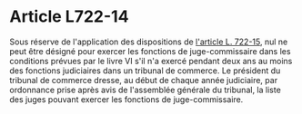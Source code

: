 # Article L722-14

Sous réserve de l'application des dispositions de <a href='/affichCodeArticle.do?cidTexte=LEGITEXT000005634379&idArticle=LEGIARTI000006240406&dateTexte=&categorieLien=cid' title='Code de commerce - art. L722-15 (V)'>l'article L. 722-15</a>, nul ne peut être désigné pour exercer les fonctions de juge-commissaire dans les conditions prévues par le livre VI s'il n'a exercé pendant deux ans au moins des fonctions judiciaires dans un tribunal de commerce. Le président du tribunal de commerce dresse, au début de chaque année judiciaire, par ordonnance prise après avis de l'assemblée générale du tribunal, la liste des juges pouvant exercer les fonctions de juge-commissaire.